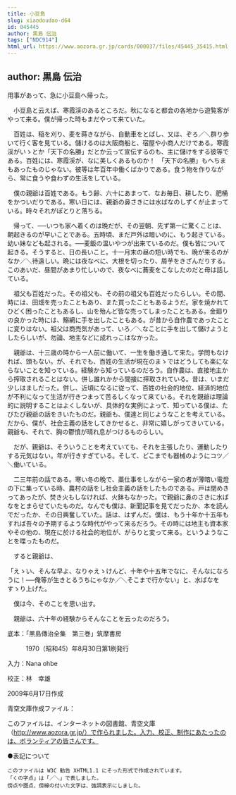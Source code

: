 ```yaml
---
title: 小豆島
slug: xiaodoudao-d64
id: 045445
author: 黒島 伝治
tags: ["NDC914"]
html_url: https://www.aozora.gr.jp/cards/000037/files/45445_35415.html
---
```


## author: 黒島 伝治

用事があって、急に小豆島へ帰った。

　小豆島と云えば、寒霞渓のあるところだ。秋になると都会の各地から遊覧客がやって来る。僕が帰った時もまだやって来ていた。

　百姓は、稲を刈り、麦を蒔きながら、自動車をとばし、又は、ぞろ／＼群り歩いて行く客を見ている。儲けるのは大阪商船と、宿屋や小商人だけである。寒霞渓がいゝとか「天下の名勝」だとか云って宣伝するのも、主に儲けをする彼等である。百姓には、寒霞渓が、なに美しくあるものか！　「天下の名勝」もへちまもあったものじゃない。彼等は年百年中働くばかりである。食う物を作りながら、常に食うや食わずの生活をしている。

　僕の親爺は百姓である。もう齢、六十にあまって、なお毎日、耕したり、肥桶をかついだりである。寒い日には、親爺の鼻さきには水ばなのしずくが止まっている。時々それがぽとりと落ちる。

　帰って、──いつも家へ着くのは晩だが、その翌朝、先ず第一に驚くことは、朝起きるのが早いことである。五時頃、まだ戸外は暗いのに、もう起きている。幼い妹なども起される。──麦飯の温いやつが出来ているのだ。僕も皆について起きる。そうすると、日の長いこと。十一月末の昼の短い時でも、晩が来るのがなか／＼待遠しい。晩には夜なべに、大根を切ったり、屑芋をきざんだりする。このあいだ、昼間があまり忙しいので、夜なべに蕎麦をこなしたのだと母は話している。

　祖父も百姓だった。その祖父も、その前の祖父も百姓だったらしい。その間、時には、田畑を売ったこともあり、また買ったこともあるようだ。家を焼かれてひどく困ったこともあるし、山を殆んど皆な売ってしまったこともある。金廻りの良かった時には、鰯網に手を出したこともある。が昔から自作農であったことに変りはない。祖父は商売気があって、いろ／＼なことに手を出して儲けようとしたらしいが、勿論、地主などに成れっこはなかった。

　親爺は、十三歳の時から一人前に働いて、一生を働き通して来た。学問もなければ、頭もない。が、それでも、百姓の生活が現在のまゝではどうしても楽にならないことを知っている。経験から知っているのだろう。自作農は、直接地主から搾取されることはない。併し誰れかから間接に搾取されている。昔は、いまだ少しはましだった。併し、近頃になるに従って、百姓の社会的地位、経済的地位が不利になって生活が行きつまって苦るしくなって来ている。それを親爺は理論的に説明することはよくしないが、具体的な実例によって、知っている僕は、たびたび親爺の話をきいたものだ。親爺も、僕達と同じようなことを考えている。だから、僕が、社会主義の話をしてきかせると、非常に嬉しがってきいている。親爺も、それで、胸の鬱憤が晴れ息がつけるものらしい。

　だが、親爺は、そういうことを考えていても、それを主張したり、運動したりする元気はない。年が行きすぎている。そして、どこまでも器械のようにコツ／＼働いている。

　二三年前の話である。寒い冬の晩で、藁仕事をしながら一家の者が薄暗い電燈の下に集っている時、農村の話をし社会主義の話をしたものである。戸は閉めきってあったが、焚き火もしなければ、火鉢もなかった。で親爺に鼻のさきに水ばなをとまらせていたものだ。なんでも僕は、新聞記事を見てだったか、本を読んでだったか、その日興奮していた。話は、はずんだ。僕は、もう十年か十五年もすれば吾々の予期するような時代がやって来るだろう。その時には地主も資本家やその他の、現在に於ける社会的地位が、がらりと変って来る。というようなことを喋ったものだ。

　すると親爺は、

「えゝい、そんな早よ、なりゃえゝけんど、十年や十五年でなに、そんなになろうに！──俺等が生きとるうちにゃなか／＼そこまで行かない」と、水ばなをすゝり上げた。

　僕は今、そのことを思い出す。

　親爺は、六十年の経験からそんなことを云ったのだろう。













底本：「黒島傳治全集　第三巻」筑摩書房


　　　1970（昭和45）年8月30日第1刷発行

入力：Nana ohbe

校正：林　幸雄

2009年6月17日作成

青空文庫作成ファイル：

このファイルは、インターネットの図書館、青空文庫（http://www.aozora.gr.jp/）で作られました。入力、校正、制作にあたったのは、ボランティアの皆さんです。











●表記について


	このファイルは W3C 勧告 XHTML1.1 にそった形式で作成されています。
	「くの字点」は「／＼」で表しました。
	傍点や圏点、傍線の付いた文字は、強調表示にしました。